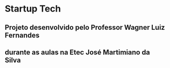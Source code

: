 # Startup Tech

## Projeto desenvolvido pelo Professor Wagner Luiz Fernandes
## durante as aulas na Etec José Martimiano da Silva
